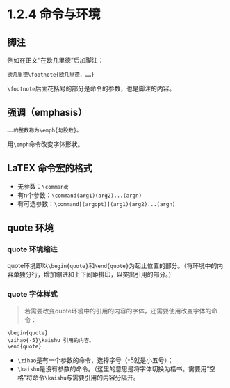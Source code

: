 # 1.2.4 命令与环境
## 脚注
例如在正文“在欧几里德”后加脚注：  
```
欧几里德\footnote{欧几里德，……}
```
`\footnote`后面花括号的部分是命令的参数，也是脚注的内容。  
## 强调（emphasis）
```
……的整数称为\emph{勾股数}。
```
用`\emph`命令改变字体形状。  
## LaTEX 命令宏的格式
- 无参数：`\command`;  
- 有n个参数：`\command(arg1)(arg2)...(argn)`  
- 有可选参数：`\command[(argopt)](arg1)(arg2)...(argn)`  
  
## quote 环境
### quote 环境缩进
quote环境即以`\begin{quote}`和`\end{quote}`为起止位置的部分。（将环境中的内容单独分行，增加缩进和上下间距排印，以突出引用的部分。）  
  
### quote 字体样式
> 若需要改变quote环境中的引用的内容的字体，还需要使用改变字体的命令：  
```
\begin{quote}
\zihao{-5}\kaishu 引用的内容。
\end{quote}
```
- `\zihao`是有一个参数的命令，选择字号（-5就是小五号）；  
- `\kaishu`是没有参数的命令。（这里的意思是将字体切换为楷书。需要用“空格”将命令`\kaishu`与需要引用的内容分隔开。  